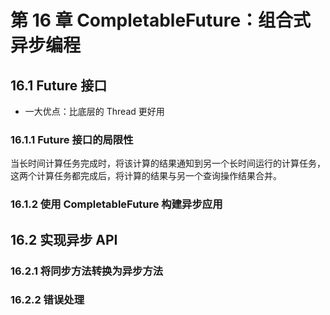 # 第 16 章 CompletableFuture：组合式异步编程

## 16.1 Future 接口

- 一大优点：比底层的 Thread 更好用

### 16.1.1 Future 接口的局限性

当长时间计算任务完成时，将该计算的结果通知到另一个长时间运行的计算任务，这两个计算任务都完成后，将计算的结果与另一个查询操作结果合并。

### 16.1.2 使用 CompletableFuture 构建异步应用

## 16.2 实现异步 API

### 16.2.1 将同步方法转换为异步方法

### 16.2.2 错误处理